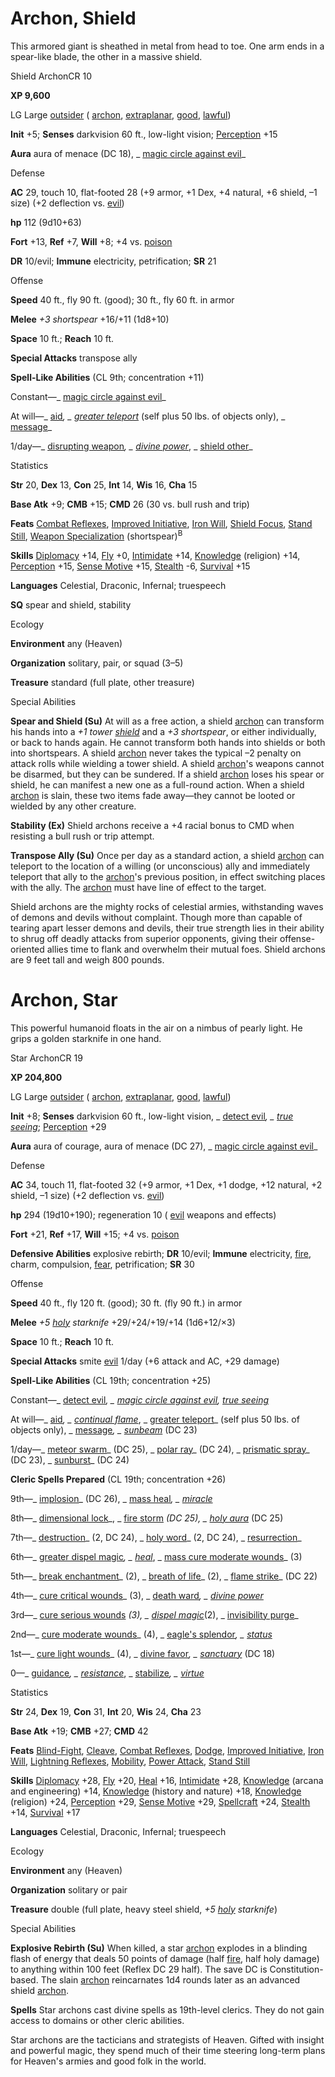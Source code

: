 # Archon, Shield

This armored giant is sheathed in metal from head to toe. One arm ends in a spear-like blade, the other in a massive shield.

Shield ArchonCR 10

**XP 9,600**

LG Large [outsider](/pathfinderRPG/prd/monsters/creatureTypes.html#_outsider) ( [archon](/pathfinderRPG/prd/monsters/creatureTypes.html#_archon-subtype), [extraplanar](/pathfinderRPG/prd/monsters/creatureTypes.html#_extraplanar-subtype), [good](/pathfinderRPG/prd/monsters/creatureTypes.html#_good-subtype), [lawful](/pathfinderRPG/prd/monsters/creatureTypes.html#_lawful-subtype))

**Init** +5; **Senses** darkvision 60 ft., low-light vision; [Perception](/pathfinderRPG/prd/additionalMonsters/../skills/perception.html#_perception) +15

**Aura** aura of menace (DC 18), _ [magic circle against evil](/pathfinderRPG/prd/additionalMonsters/../spells/magicCircleAgainstEvil.html#_magic-circle-against-evil)_

Defense

**AC** 29, touch 10, flat-footed 28 (+9 armor, +1 Dex, +4 natural, +6 shield, –1 size) (+2 deflection vs. [evil](/pathfinderRPG/prd/monsters/creatureTypes.html#_evil-subtype))

**hp** 112 (9d10+63)

**Fort** +13, **Ref** +7, **Will** +8; +4 vs. [poison](/pathfinderRPG/prd/monsters/universalMonsterRules.html#_poison-(ex-or-su))

**DR** 10/evil; **Immune** electricity, petrification; **SR** 21

Offense

**Speed** 40 ft., fly 90 ft. (good); 30 ft., fly 60 ft. in armor

**Melee** _+3 shortspear_ +16/+11 (1d8+10)

**Space** 10 ft.; **Reach** 10 ft.

**Special Attacks** transpose ally

**Spell-Like Abilities** (CL 9th; concentration +11)

Constant—_ [magic circle against evil](/pathfinderRPG/prd/additionalMonsters/../spells/magicCircleAgainstEvil.html#_magic-circle-against-evil)_

At will—_ [aid](/pathfinderRPG/prd/additionalMonsters/../spells/aid.html#_aid)_, _ [greater teleport](/pathfinderRPG/prd/additionalMonsters/../spells/teleport.html#_teleport-greater)_ (self plus 50 lbs. of objects only), _ [message](/pathfinderRPG/prd/additionalMonsters/../spells/message.html#_message)_

1/day—_ [disrupting weapon](/pathfinderRPG/prd/additionalMonsters/../spells/disruptingWeapon.html#_disrupting-weapon)_, _ [divine power](/pathfinderRPG/prd/additionalMonsters/../spells/divinePower.html#_divine-power)_, _ [shield other](/pathfinderRPG/prd/additionalMonsters/../spells/shieldOther.html#_shield-other)_

Statistics

**Str** 20, **Dex** 13, **Con** 25, **Int** 14, **Wis** 16, **Cha** 15

**Base Atk** +9; **CMB** +15; **CMD** 26 (30 vs. bull rush and trip)

**Feats** [Combat Reflexes](/pathfinderRPG/prd/additionalMonsters/../feats.html#_combat-reflexes), [Improved Initiative](/pathfinderRPG/prd/additionalMonsters/../feats.html#_improved-initiative), [Iron Will](/pathfinderRPG/prd/additionalMonsters/../feats.html#_iron-will), [Shield Focus](/pathfinderRPG/prd/additionalMonsters/../feats.html#_shield-focus), [Stand Still](/pathfinderRPG/prd/additionalMonsters/../feats.html#_stand-still), [Weapon Specialization](/pathfinderRPG/prd/additionalMonsters/../feats.html#_weapon-specialization) (shortspear)<sup>B</sup>

**Skills** [Diplomacy](/pathfinderRPG/prd/additionalMonsters/../skills/diplomacy.html#_diplomacy) +14, [Fly](/pathfinderRPG/prd/additionalMonsters/../skills/fly.html#_fly) +0, [Intimidate](/pathfinderRPG/prd/additionalMonsters/../skills/intimidate.html#_intimidate) +14, [Knowledge](/pathfinderRPG/prd/additionalMonsters/../skills/knowledge.html#_knowledge) (religion) +14, [Perception](/pathfinderRPG/prd/additionalMonsters/../skills/perception.html#_perception) +15, [Sense Motive](/pathfinderRPG/prd/additionalMonsters/../skills/senseMotive.html#_sense-motive) +15, [Stealth](/pathfinderRPG/prd/additionalMonsters/../skills/stealth.html#_stealth) -6, [Survival](/pathfinderRPG/prd/additionalMonsters/../skills/survival.html#_survival) +15

**Languages** Celestial, Draconic, Infernal; truespeech

**SQ** spear and shield, stability

Ecology

**Environment** any (Heaven)

**Organization** solitary, pair, or squad (3–5)

**Treasure** standard (full plate, other treasure)

Special Abilities

**Spear and Shield (Su)** At will as a free action, a shield [archon](/pathfinderRPG/prd/monsters/creatureTypes.html#_archon-subtype) can transform his hands into a _+1 tower [shield](/pathfinderRPG/prd/additionalMonsters/../spells/shield.html#_shield)_ and a _+3 shortspear_, or either individually, or back to hands again. He cannot transform both hands into shields or both into shortspears. A shield [archon](/pathfinderRPG/prd/monsters/creatureTypes.html#_archon-subtype) never takes the typical –2 penalty on attack rolls while wielding a tower shield. A shield [archon](/pathfinderRPG/prd/monsters/creatureTypes.html#_archon-subtype)'s weapons cannot be disarmed, but they can be sundered. If a shield [archon](/pathfinderRPG/prd/monsters/creatureTypes.html#_archon-subtype) loses his spear or shield, he can manifest a new one as a full-round action. When a shield [archon](/pathfinderRPG/prd/monsters/creatureTypes.html#_archon-subtype) is slain, these two items fade away—they cannot be looted or wielded by any other creature.

**Stability (Ex)** Shield archons receive a +4 racial bonus to CMD when resisting a bull rush or trip attempt.

**Transpose Ally (Su)** Once per day as a standard action, a shield [archon](/pathfinderRPG/prd/monsters/creatureTypes.html#_archon-subtype) can teleport to the location of a willing (or unconscious) ally and immediately teleport that ally to the [archon](/pathfinderRPG/prd/monsters/creatureTypes.html#_archon-subtype)'s previous position, in effect switching places with the ally. The [archon](/pathfinderRPG/prd/monsters/creatureTypes.html#_archon-subtype) must have line of effect to the target.

Shield archons are the mighty rocks of celestial armies, withstanding waves of demons and devils without complaint. Though more than capable of tearing apart lesser demons and devils, their true strength lies in their ability to shrug off deadly attacks from superior opponents, giving their offense-oriented allies time to flank and overwhelm their mutual foes. Shield archons are 9 feet tall and weigh 800 pounds.

# Archon, Star

This powerful humanoid floats in the air on a nimbus of pearly light. He grips a golden starknife in one hand.

Star ArchonCR 19

**XP 204,800**

LG Large [outsider](/pathfinderRPG/prd/monsters/creatureTypes.html#_outsider) ( [archon](/pathfinderRPG/prd/monsters/creatureTypes.html#_archon-subtype), [extraplanar](/pathfinderRPG/prd/monsters/creatureTypes.html#_extraplanar-subtype), [good](/pathfinderRPG/prd/monsters/creatureTypes.html#_good-subtype), [lawful](/pathfinderRPG/prd/monsters/creatureTypes.html#_lawful-subtype))

**Init** +8; **Senses** darkvision 60 ft., low-light vision, _ [detect evil](/pathfinderRPG/prd/additionalMonsters/../spells/detectEvil.html#_detect-evil)_, _ [true seeing](/pathfinderRPG/prd/additionalMonsters/../spells/trueSeeing.html#_true-seeing)_; [Perception](/pathfinderRPG/prd/additionalMonsters/../skills/perception.html#_perception) +29

**Aura** aura of courage, aura of menace (DC 27), _ [magic circle against evil](/pathfinderRPG/prd/additionalMonsters/../spells/magicCircleAgainstEvil.html#_magic-circle-against-evil)_

Defense

**AC** 34, touch 11, flat-footed 32 (+9 armor, +1 Dex, +1 dodge, +12 natural, +2 shield, –1 size) (+2 deflection vs. [evil](/pathfinderRPG/prd/monsters/creatureTypes.html#_evil-subtype))

**hp** 294 (19d10+190); regeneration 10 ( [evil](/pathfinderRPG/prd/monsters/creatureTypes.html#_evil-subtype) weapons and effects)

**Fort** +21, **Ref** +17, **Will** +15; +4 vs. [poison](/pathfinderRPG/prd/monsters/universalMonsterRules.html#_poison-(ex-or-su))

**Defensive Abilities** explosive rebirth; **DR** 10/evil; **Immune** electricity, [fire](/pathfinderRPG/prd/monsters/creatureTypes.html#_fire-subtype), charm, compulsion, [fear](/pathfinderRPG/prd/monsters/universalMonsterRules.html#_fear-(su-or-sp)), petrification; **SR** 30

Offense

**Speed** 40 ft., fly 120 ft. (good); 30 ft. (fly 90 ft.) in armor

**Melee** _+5 [holy](/pathfinderRPG/prd/additionalMonsters/../magicItems/weapons.html#_weapons-holy) starknife_ +29/+24/+19/+14 (1d6+12/×3)

**Space** 10 ft.; **Reach** 10 ft.

**Special Attacks** smite [evil](/pathfinderRPG/prd/monsters/creatureTypes.html#_evil-subtype) 1/day (+6 attack and AC, +29 damage)

**Spell-Like Abilities** (CL 19th; concentration +25)

Constant—_ [detect evil](/pathfinderRPG/prd/additionalMonsters/../spells/detectEvil.html#_detect-evil)_, _ [magic circle against evil](/pathfinderRPG/prd/additionalMonsters/../spells/magicCircleAgainstEvil.html#_magic-circle-against-evil), [true seeing](/pathfinderRPG/prd/additionalMonsters/../spells/trueSeeing.html#_true-seeing)_

At will—_ [aid](/pathfinderRPG/prd/additionalMonsters/../spells/aid.html#_aid)_, _ [continual flame](/pathfinderRPG/prd/additionalMonsters/../spells/continualFlame.html#_continual-flame)_, _ [greater teleport](/pathfinderRPG/prd/additionalMonsters/../spells/teleport.html#_teleport-greater)_ (self plus 50 lbs. of objects only), _ [message](/pathfinderRPG/prd/additionalMonsters/../spells/message.html#_message)_, _ [sunbeam](/pathfinderRPG/prd/additionalMonsters/../spells/sunbeam.html#_sunbeam)_ (DC 23)

1/day—_ [meteor swarm](/pathfinderRPG/prd/additionalMonsters/../spells/meteorSwarm.html#_meteor-swarm)_ (DC 25), _ [polar ray](/pathfinderRPG/prd/additionalMonsters/../spells/polarRay.html#_polar-ray)_ (DC 24), _ [prismatic spray](/pathfinderRPG/prd/additionalMonsters/../spells/prismaticSpray.html#_prismatic-spray)_ (DC 23), _ [sunburst](/pathfinderRPG/prd/additionalMonsters/../spells/sunburst.html#_sunburst)_ (DC 24)

**Cleric Spells Prepared** (CL 19th; concentration +26)

9th—_ [implosion](/pathfinderRPG/prd/additionalMonsters/../spells/implosion.html#_implosion)_ (DC 26), _ [mass heal](/pathfinderRPG/prd/additionalMonsters/../spells/heal.html#_heal-mass)_, _ [miracle](/pathfinderRPG/prd/additionalMonsters/../spells/miracle.html#_miracle)_

8th—_ [dimensional lock](/pathfinderRPG/prd/additionalMonsters/../spells/dimensionalLock.html#_dimensional-lock)_, _ [fire storm](/pathfinderRPG/prd/additionalMonsters/../spells/fireStorm.html#_fire-storm) _(DC 25), _ [holy aura](/pathfinderRPG/prd/additionalMonsters/../spells/holyAura.html#_holy-aura)_ (DC 25)

7th—_ [destruction](/pathfinderRPG/prd/additionalMonsters/../spells/destruction.html#_destruction)_ (2, DC 24), _ [holy word](/pathfinderRPG/prd/additionalMonsters/../spells/holyWord.html#_holy-word)_ (2, DC 24), _ [resurrection](/pathfinderRPG/prd/additionalMonsters/../spells/resurrection.html#_resurrection)_

6th—_ [greater dispel magic](/pathfinderRPG/prd/additionalMonsters/../spells/dispelMagic.html#_dispel-magic-greater)_, _ [heal](/pathfinderRPG/prd/additionalMonsters/../spells/heal.html#_heal)_, _ [mass cure moderate wounds](/pathfinderRPG/prd/additionalMonsters/../spells/cureModerateWounds.html#_cure-moderate-wounds-mass)_ (3)

5th—_ [break enchantment](/pathfinderRPG/prd/additionalMonsters/../spells/breakEnchantment.html#_break-enchantment)_ (2), _ [breath of life](/pathfinderRPG/prd/additionalMonsters/../spells/breathOfLife.html#_breath-of-life)_ (2), _ [flame strike](/pathfinderRPG/prd/additionalMonsters/../spells/flameStrike.html#_flame-strike)_ (DC 22)

4th—_ [cure critical wounds](/pathfinderRPG/prd/additionalMonsters/../spells/cureCriticalWounds.html#_cure-critical-wounds)_ (3), _ [death ward](/pathfinderRPG/prd/additionalMonsters/../spells/deathWard.html#_death-ward)_, _ [divine power](/pathfinderRPG/prd/additionalMonsters/../spells/divinePower.html#_divine-power)_

3rd—_ [cure serious wounds](/pathfinderRPG/prd/additionalMonsters/../spells/cureSeriousWounds.html#_cure-serious-wounds) _(3), _ [dispel magic](/pathfinderRPG/prd/additionalMonsters/../spells/dispelMagic.html#_dispel-magic)_(2), _ [invisibility purge](/pathfinderRPG/prd/additionalMonsters/../spells/invisibilityPurge.html#_invisibility-purge)_

2nd—_ [cure moderate wounds](/pathfinderRPG/prd/additionalMonsters/../spells/cureModerateWounds.html#_cure-moderate-wounds)_ (4), _ [eagle's splendor](/pathfinderRPG/prd/additionalMonsters/../spells/eagleSSplendor.html#_eagle-s-splendor)_, _ [status](/pathfinderRPG/prd/additionalMonsters/../spells/status.html#_status)_

1st—_ [cure light wounds](/pathfinderRPG/prd/additionalMonsters/../spells/cureLightWounds.html#_cure-light-wounds)_ (4), _ [divine favor](/pathfinderRPG/prd/additionalMonsters/../spells/divineFavor.html#_divine-favor)_, _ [sanctuary](/pathfinderRPG/prd/additionalMonsters/../spells/sanctuary.html#_sanctuary)_ (DC 18)

0—_ [guidance](/pathfinderRPG/prd/additionalMonsters/../spells/guidance.html#_guidance)_, _ [resistance](/pathfinderRPG/prd/additionalMonsters/../spells/resistance.html#_resistance)_, _ [stabilize](/pathfinderRPG/prd/additionalMonsters/../spells/stabilize.html#_stabilize)_, _ [virtue](/pathfinderRPG/prd/additionalMonsters/../spells/virtue.html#_virtue)_

Statistics

**Str** 24, **Dex** 19, **Con** 31, **Int** 20, **Wis** 24, **Cha** 23

**Base Atk** +19; **CMB** +27; **CMD** 42

**Feats** [Blind-Fight](/pathfinderRPG/prd/additionalMonsters/../feats.html#_blind-fight), [Cleave](/pathfinderRPG/prd/additionalMonsters/../feats.html#_cleave), [Combat Reflexes](/pathfinderRPG/prd/additionalMonsters/../feats.html#_combat-reflexes), [Dodge](/pathfinderRPG/prd/additionalMonsters/../feats.html#_dodge), [Improved Initiative](/pathfinderRPG/prd/additionalMonsters/../feats.html#_improved-initiative), [Iron Will](/pathfinderRPG/prd/additionalMonsters/../feats.html#_iron-will), [Lightning Reflexes](/pathfinderRPG/prd/additionalMonsters/../feats.html#_lightning-reflexes), [Mobility](/pathfinderRPG/prd/additionalMonsters/../feats.html#_mobility), [Power Attack](/pathfinderRPG/prd/additionalMonsters/../feats.html#_power-attack), [Stand Still](/pathfinderRPG/prd/additionalMonsters/../feats.html#_stand-still)

**Skills** [Diplomacy](/pathfinderRPG/prd/additionalMonsters/../skills/diplomacy.html#_diplomacy) +28, [Fly](/pathfinderRPG/prd/additionalMonsters/../skills/fly.html#_fly) +20, [Heal](/pathfinderRPG/prd/additionalMonsters/../skills/heal.html#_heal) +16, [Intimidate](/pathfinderRPG/prd/additionalMonsters/../skills/intimidate.html#_intimidate) +28, [Knowledge](/pathfinderRPG/prd/additionalMonsters/../skills/knowledge.html#_knowledge) (arcana and engineering) +14, [Knowledge](/pathfinderRPG/prd/additionalMonsters/../skills/knowledge.html#_knowledge) (history and nature) +18, [Knowledge](/pathfinderRPG/prd/additionalMonsters/../skills/knowledge.html#_knowledge) (religion) +24, [Perception](/pathfinderRPG/prd/additionalMonsters/../skills/perception.html#_perception) +29, [Sense Motive](/pathfinderRPG/prd/additionalMonsters/../skills/senseMotive.html#_sense-motive) +29, [Spellcraft](/pathfinderRPG/prd/additionalMonsters/../skills/spellcraft.html#_spellcraft) +24, [Stealth](/pathfinderRPG/prd/additionalMonsters/../skills/stealth.html#_stealth) +14, [Survival](/pathfinderRPG/prd/additionalMonsters/../skills/survival.html#_survival) +17

**Languages** Celestial, Draconic, Infernal; truespeech

Ecology

**Environment** any (Heaven)

**Organization** solitary or pair

**Treasure** double (full plate, heavy steel shield, _+5 [holy](/pathfinderRPG/prd/additionalMonsters/../magicItems/weapons.html#_weapons-holy) starknife_)

Special Abilities

**Explosive Rebirth (Su)** When killed, a star [archon](/pathfinderRPG/prd/monsters/creatureTypes.html#_archon-subtype) explodes in a blinding flash of energy that deals 50 points of damage (half [fire](/pathfinderRPG/prd/monsters/creatureTypes.html#_fire-subtype), half holy damage) to anything within 100 feet (Reflex DC 29 half). The save DC is Constitution-based. The slain [archon](/pathfinderRPG/prd/monsters/creatureTypes.html#_archon-subtype) reincarnates 1d4 rounds later as an advanced shield [archon](/pathfinderRPG/prd/monsters/creatureTypes.html#_archon-subtype).

**Spells** Star archons cast divine spells as 19th-level clerics. They do not gain access to domains or other cleric abilities.

Star archons are the tacticians and strategists of Heaven. Gifted with insight and powerful magic, they spend much of their time steering long-term plans for Heaven's armies and good folk in the world.

